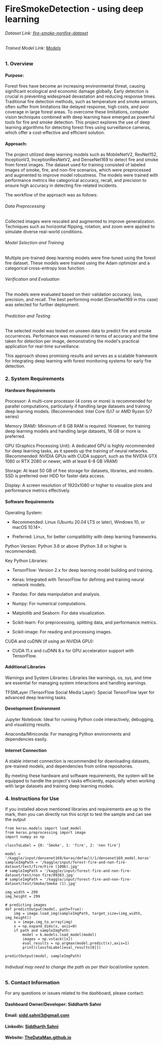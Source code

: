 # FireSmokeDetection - using deep learning
###### Dataset Link: [fire-smoke-nonfire-dataset](https://www.kaggle.com/datasets/siddharthsahni3/forest-fire-and-non-fire-dataset)
###### Trained Model Link: [Models](https://drive.google.com/drive/folders/1udOv2NiYS4UPzyXqyBGKHayzpQCYw_d7?usp=sharing)

### 1. Overview
#### Purpose:
Forest fires have become an increasing environmental threat, causing significant ecological and economic damage globally. Early detection is crucial in preventing widespread devastation and reducing response 
times. Traditional fire detection methods, such as temperature and smoke sensors, often suffer from limitations like delayed response, high costs, and poor coverage in large forest areas. To overcome these limitations, computer vision techniques combined with deep learning have emerged as powerful tools for fire and smoke detection. This project explores the use of deep learning algorithms for detecting forest fires using surveillance cameras, which offer a cost-effective and efficient solution.

#### Approach:
The project utilized deep learning models such as MobileNetV2, ResNet152, InceptionV3, InceptionResNetV2, and DenseNet169 to detect fire and smoke from forest images. The dataset used for training consisted of labeled images of smoke, fire, and non-fire scenarios, which were preprocessed and augmented to improve model robustness. The models were trained with performance metrics like categorical accuracy, recall, and precision to ensure high accuracy in detecting fire-related incidents. 

The workflow of the approach was as follows: 
###### Data Preprocessing 
Collected images were rescaled and augmented to improve generalization. Techniques such as horizontal flipping, rotation, and zoom were applied to simulate diverse real-world conditions. 
###### Model Selection and Training 
Multiple pre-trained deep learning models were fine-tuned using the forest fire dataset. These models were trained using the Adam optimizer and a categorical cross-entropy loss function. 
###### Verification and Evaluation 
The models were evaluated based on their validation accuracy, loss, precision, and recall. The best performing model (DenseNet169 in this case) was selected for further deployment. 
###### Prediction and Testing 
The selected model was tested on unseen data to predict fire and smoke occurrences. Performance was measured in terms of accuracy and the time taken for detection per image, demonstrating the model's practical application for real-time surveillance. 

This approach shows promising results and serves as a scalable framework for integrating deep learning with forest monitoring systems for early fire detection.

### 2. System Requirements
#### Hardware Requirements 
Processor: A multi-core processor (4 cores or more) is recommended for parallel computations, particularly if handling large datasets and training deep learning models. (Recommended: Intel Core i5/i7 or AMD Ryzen 5/7 series)

Memory (RAM): Minimum of 8 GB RAM is required. However, for training deep learning models and handling large datasets, 16 GB or more is preferred. 

GPU (Graphics Processing Unit): A dedicated GPU is highly recommended for deep learning tasks, as it speeds up the training of neural networks. (Recommended: NVIDIA GPUs with CUDA support, such as the NVIDIA GTX 1080 or RTX 2080 or newer, with at least 6-8 GB VRAM)

Storage: At least 50 GB of free storage for datasets, libraries, and models. SSD is preferred over HDD for faster data access. 

Display: A screen resolution of 1920x1080 or higher to visualize plots and performance metrics effectively. 
#### Software Requirements 
Operating System:

  - Recommended: Linux (Ubuntu 20.04 LTS or later), Windows 10, or macOS 10.14+. 

  - Preferred: Linux, for better compatibility with deep learning frameworks. 

Python Version: Python 3.6 or above (Python 3.8 or higher is recommended). 

Key Python Libraries:
  
  - TensorFlow: Version 2.x for deep learning model building and training. 
  
  - Keras: Integrated with TensorFlow for defining and training neural network models. 
  
  - Pandas: For data manipulation and analysis. 
  
  - Numpy: For numerical computations. 
  
  - Matplotlib and Seaborn: For data visualization. 
  
  - Scikit-learn: For preprocessing, splitting data, and performance metrics. 
  
  - Scikit-image: For reading and processing images. 

CUDA and cuDNN (if using an NVIDIA GPU): 
  
  - CUDA 11.x and cuDNN 8.x for GPU acceleration support with TensorFlow. 
#### Additional Libraries

Warnings and System Libraries: Libraries like warnings, os, sys, and time are essential for managing system interactions and handling warnings. 

TFSMLayer (TensorFlow Social Media Layer): Special TensorFlow layer for advanced deep learning tasks. 
#### Development Environment

Jupyter Notebook: Ideal for running Python code interactively, debugging, and visualizing results. 

Anaconda/Miniconda: For managing Python environments and dependencies easily. 
#### Internet Connection 
A stable internet connection is recommended for downloading datasets, pre-trained models, and dependencies from online repositories.

By meeting these hardware and software requirements, the system will be equipped to handle the project's tasks efficiently, especially when working with large datasets and training deep learning models.

### 4. Instructions for Use
If you installed above mentioned libraries and requirements are up to the mark, then you can directly run this script to test the sample and can see the output
```
from keras.models import load_model
from keras.preprocessing import image
import numpy as np

classToLabel = {0: 'Smoke', 1: 'fire', 2: 'non fire'}

model = '/kaggle/input/densenet169/keras/default/1/densenet169_model.keras'
sampleImgPath = '/kaggle/input/forest-fire-and-non-fire-dataset/test/fire/Fire (1006).jpg'
# sampleImgPath = '/kaggle/input/forest-fire-and-non-fire-dataset/test/non fire/09363.jpg'
# sampleImgPath = '/kaggle/input/forest-fire-and-non-fire-dataset/test/Smoke/Smoke (1).jpg'

img_width = 299
img_height = 299

# predicting images
def predictOutput(model, path=True):
    img = image.load_img(sampleImgPath, target_size=(img_width, img_height))
    x = image.img_to_array(img)
    x = np.expand_dims(x, axis=0)
    if path and sampleImgPath:
        model = k.models.load_model(model)
        images = np.vstack([x])
        eval_results = np.argmax(model.predict(x),axis=1)
        print(classToLabel[eval_results[0]])

predictOutput(model, sampleImgPath)
```

###### Indivdual may need to change the path as per their local/online system.

### 5. Contact Information
For any questions or issues related to the dashboard, please contact:

#### Dashboard Owner/Developer: Siddharth Sahni
#### Email: sidd.sahni3@gmail.com
#### LinkedIn: [Siddharth Sahni](https://www.linkedin.com/in/er-siddharth-sahni-36b227103/)
#### Website: [TheDataMan.github.io](https://siddharth3.github.io/TheDataMan.github.io/index.html)
